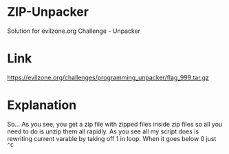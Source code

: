 # ZIP-Unpacker

Solution for evilzone.org Challenge - Unpacker

# Link

https://evilzone.org/challenges/programming_unpacker/flag_999.tar.gz

# Explanation

So... As you see, you get a zip file with zipped files inside zip files so all you need to do is unzip them all rapidly. As you see all my script does is rewriting current varable by taking off 1 in loop. When it goes below 0 just `^C`
